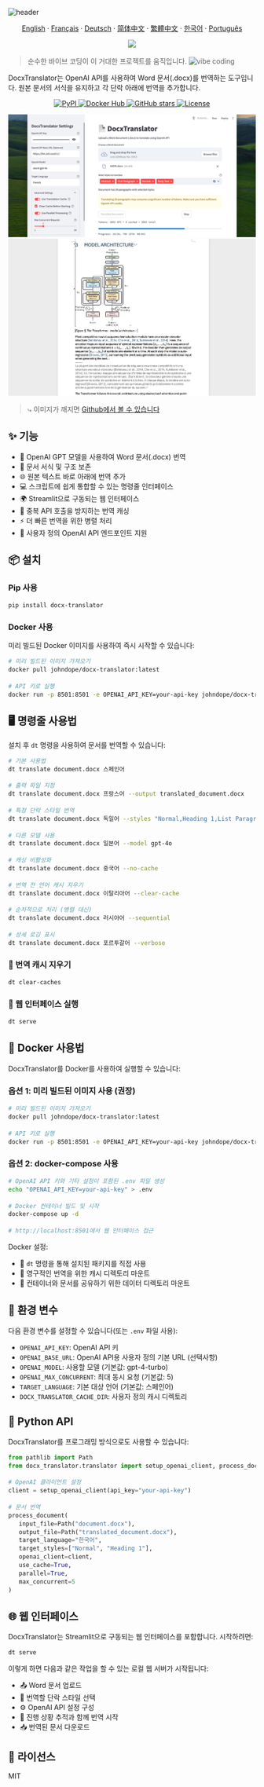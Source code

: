 ![header](https://capsule-render.vercel.app/api?type=waving&color=6eed4c&height=300&section=header&text=Docx%20Translator&fontSize=90&fontAlignY=40&animation=fadeIn&desc=Word%20docx%20파일의%20몰입형%20번역)

<p align="center"> 
  <a href="/README.md">English</a> 
  ·
  <a href="/docs/README_fr.md">Français</a>
  ·
  <a href="/docs/README_de.md">Deutsch</a>
  ·
  <a href="/docs/README_zh-cn.md">简体中文</a>  
  ·
  <a href="/docs/README_zh-tw.md">繁體中文</a>
  ·
  <a href="/docs/README_kr.md">한국어</a> 
  ·
  <a href="/docs/README_pt.md">Português</a>
</p>

<p align="center">
<img src="https://img.shields.io/badge/100%25_vibe_coding-6eed4c?style=for-the-badge">
</p>

> 순수한 바이브 코딩이 이 거대한 프로젝트를 움직입니다. <img src="https://emojik.vercel.app/s/🤖_😎?size=32" width="16px" alt="vibe coding" />

DocxTranslator는 OpenAI API를 사용하여 Word 문서(.docx)를 번역하는 도구입니다. 원본 문서의 서식을 유지하고 각 단락 아래에 번역을 추가합니다.

<p align="center">
  <a href="https://pypi.org/project/docx-translator/">
    <img src="https://img.shields.io/pypi/v/docx-translator?color=blue&logo=pypi&logoColor=white" alt="PyPI">
  </a>
  <a href="https://hub.docker.com/r/johndope/docx-translator">
    <img src="https://img.shields.io/docker/pulls/johndope/docx-translator?color=blue&logo=docker&logoColor=white" alt="Docker Hub">
  </a>
  <a href="https://github.com/john-theo/docx-translator">
    <img src="https://img.shields.io/github/stars/john-theo/docx-translator" alt="GitHub stars">
  </a>
  <a href="https://github.com/john-theo/docx-translator">
    <img src="https://img.shields.io/github/license/john-theo/docx-translator?color=green" alt="License">
  </a>
</p>

<img src="../static/app.jpg">
<img src="../static/demo.jpg">

> ⤷ 이미지가 깨지면 [Github에서 볼 수 있습니다](https://github.com/john-theo/docx-translator)

## ✨ 기능

- 🔄 OpenAI GPT 모델을 사용하여 Word 문서(.docx) 번역
- 🎨 문서 서식 및 구조 보존
- 🌐 원본 텍스트 바로 아래에 번역 추가
- 💻 스크립트에 쉽게 통합할 수 있는 명령줄 인터페이스
- 🌍 Streamlit으로 구동되는 웹 인터페이스
- 💾 중복 API 호출을 방지하는 번역 캐싱
- ⚡ 더 빠른 번역을 위한 병렬 처리
- 🔧 사용자 정의 OpenAI API 엔드포인트 지원

## 📦 설치

### Pip 사용
```bash
pip install docx-translator
```

### Docker 사용
미리 빌드된 Docker 이미지를 사용하여 즉시 시작할 수 있습니다:

```bash
# 미리 빌드된 이미지 가져오기
docker pull johndope/docx-translator:latest

# API 키로 실행
docker run -p 8501:8501 -e OPENAI_API_KEY=your-api-key johndope/docx-translator
```

## 🖥️ 명령줄 사용법

설치 후 `dt` 명령을 사용하여 문서를 번역할 수 있습니다:

```bash
# 기본 사용법
dt translate document.docx 스페인어

# 출력 파일 지정
dt translate document.docx 프랑스어 --output translated_document.docx

# 특정 단락 스타일 번역
dt translate document.docx 독일어 --styles "Normal,Heading 1,List Paragraph"

# 다른 모델 사용
dt translate document.docx 일본어 --model gpt-4o

# 캐싱 비활성화
dt translate document.docx 중국어 --no-cache

# 번역 전 언어 캐시 지우기
dt translate document.docx 이탈리아어 --clear-cache

# 순차적으로 처리 (병렬 대신)
dt translate document.docx 러시아어 --sequential

# 상세 로깅 표시
dt translate document.docx 포르투갈어 --verbose
```

### 🧹 번역 캐시 지우기

```bash
dt clear-caches
```

### 🚀 웹 인터페이스 실행

```bash
dt serve
```

## 🐳 Docker 사용법

DocxTranslator를 Docker를 사용하여 실행할 수 있습니다:

### 옵션 1: 미리 빌드된 이미지 사용 (권장)

```bash
# 미리 빌드된 이미지 가져오기
docker pull johndope/docx-translator:latest

# API 키로 실행
docker run -p 8501:8501 -e OPENAI_API_KEY=your-api-key johndope/docx-translator
```

### 옵션 2: docker-compose 사용

```bash
# OpenAI API 키와 기타 설정이 포함된 .env 파일 생성
echo "OPENAI_API_KEY=your-api-key" > .env

# Docker 컨테이너 빌드 및 시작
docker-compose up -d

# http://localhost:8501에서 웹 인터페이스 접근
```

Docker 설정:
- 📂 `dt` 명령을 통해 설치된 패키지를 직접 사용
- 💽 영구적인 번역을 위한 캐시 디렉토리 마운트
- 📁 컨테이너와 문서를 공유하기 위한 데이터 디렉토리 마운트

## 🔑 환경 변수

다음 환경 변수를 설정할 수 있습니다(또는 `.env` 파일 사용):

- `OPENAI_API_KEY`: OpenAI API 키
- `OPENAI_BASE_URL`: OpenAI API용 사용자 정의 기본 URL (선택사항)
- `OPENAI_MODEL`: 사용할 모델 (기본값: gpt-4-turbo)
- `OPENAI_MAX_CONCURRENT`: 최대 동시 요청 (기본값: 5)
- `TARGET_LANGUAGE`: 기본 대상 언어 (기본값: 스페인어)
- `DOCX_TRANSLATOR_CACHE_DIR`: 사용자 정의 캐시 디렉토리

## 🐍 Python API

DocxTranslator를 프로그래밍 방식으로도 사용할 수 있습니다:

```python
from pathlib import Path
from docx_translator.translator import setup_openai_client, process_document

# OpenAI 클라이언트 설정
client = setup_openai_client(api_key="your-api-key")

# 문서 번역
process_document(
   input_file=Path("document.docx"),
   output_file=Path("translated_document.docx"),
   target_language="한국어",
   target_styles=["Normal", "Heading 1"],
   openai_client=client,
   use_cache=True,
   parallel=True,
   max_concurrent=5
)
```

## 🌐 웹 인터페이스

DocxTranslator는 Streamlit으로 구동되는 웹 인터페이스를 포함합니다. 시작하려면:

```bash
dt serve
```

이렇게 하면 다음과 같은 작업을 할 수 있는 로컬 웹 서버가 시작됩니다:
- 📤 Word 문서 업로드
- 🎯 번역할 단락 스타일 선택
- ⚙️ OpenAI API 설정 구성
- 🚀 진행 상황 추적과 함께 번역 시작
- 📥 번역된 문서 다운로드

## 📜 라이선스

MIT 